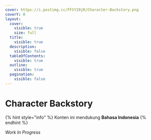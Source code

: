 ```yaml
---
cover: https://i.postimg.cc/FFSY20jR/Character-Backstory.png
coverY: 0
layout:
  cover:
    visible: true
    size: full
  title:
    visible: true
  description:
    visible: false
  tableOfContents:
    visible: true
  outline:
    visible: true
  pagination:
    visible: false
---
```


# Character Backstory

{% hint style="info" %}
Konten ini mendukung **Bahasa Indonesia**
{% endhint %}

_Work In Progress_

